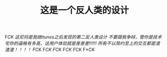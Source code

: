 ﻿--- 
layout: post 
title: 这是一个反人类的设计
categories:
- 设计
tags:
- 
---

F*CK
这尼玛是我继itunes之后发现的第二反人类设计
不要跟我争辩，管你是技术宅你的逼格有多高，这用户体验就是差差差!!!!!!
所有不以简约至上的交互都是渣渣渣！！！！
F*CK  F*CK  F*CK  F*CK  F*CK  F*CK

